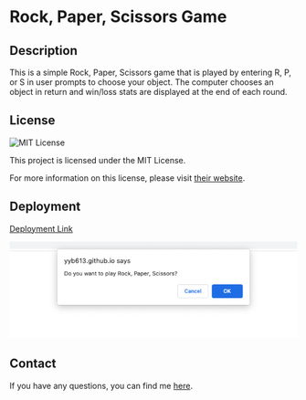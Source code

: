 # Rock, Paper, Scissors Game

## Description
This is a simple Rock, Paper, Scissors game that is played by entering R, P, or S in user prompts to choose your object. The computer chooses an object in return and win/loss stats are displayed at the end of each round.

## License
![MIT License](https://img.shields.io/badge/license-MIT-red)
  
This project is licensed under the MIT License.

For more information on this license, please visit [their website](https://www.mit.edu/~amini/LICENSE.md).

## Deployment
[Deployment Link](https://yyb613.github.io/rock-paper-scissors)

![screenshot](assets/images/screenshot.png)

## Contact
If you have any questions, you can find me [here](https://yyb613.github.io/portfolio).
